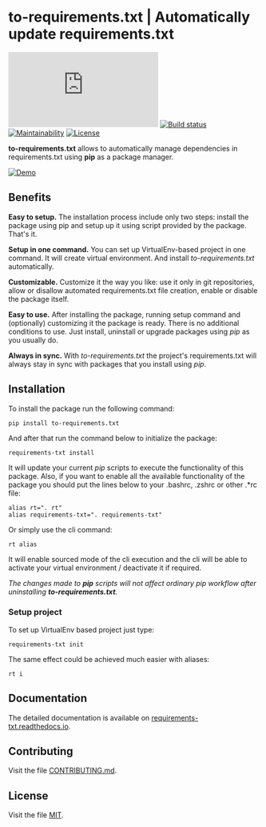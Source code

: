 # to-requirements.txt | Automatically update requirements.txt 

[![PyPI release](https://img.shields.io/pypi/v/to-requirements.txt)](https://pypi.org/project/to-requirements.txt/)
[![Build status](https://github.com/VoIlAlex/requirements-txt/actions/workflows/publish-to-pypi.yml/badge.svg)](https://github.com/VoIlAlex/requirements-txt/actions/workflows/publish-to-pypi.yml/badge.svg)
[![Maintainability](https://img.shields.io/maintenance/yes/2023)](https://img.shields.io/maintenance/yes/2023)
[![License](https://img.shields.io/github/license/VoIlAlex/requirements-txt)](https://github.com/VoIlAlex/requirements-txt/blob/master/LICENSE.md)

[//]: # ([![Downloads]&#40;https://static.pepy.tech/personalized-badge/to-requirements.txt?period=total&units=international_system&left_color=grey&right_color=green&left_text=Downloads&#41;]&#40;https://pepy.tech/project/appdata&#41;)

[//]: # ([![Linux]&#40;https://svgshare.com/i/Zhy.svg&#41;]&#40;https://svgshare.com/i/Zhy.svg&#41;)

[//]: # ([![Windows]&#40;https://svgshare.com/i/ZhY.svg&#41;]&#40;https://svgshare.com/i/ZhY.svg&#41;)

[//]: # ([![macOS]&#40;https://svgshare.com/i/ZjP.svg&#41;]&#40;https://svgshare.com/i/ZjP.svg&#41;)

**to-requirements.txt** allows to automatically manage dependencies in requirements.txt using **pip** as a package manager.


[![Demo](https://media.giphy.com/media/y9dUiCm2SwaU8qR0eD/giphy.gif)](https://media.giphy.com/media/y9dUiCm2SwaU8qR0eD/giphy.gif)


## Benefits

**Easy to setup.**
The installation process include only two steps: install the package using pip
and setup up it using script provided by the package. That's it.

**Setup in one command.**
You can set up VirtualEnv-based project in one command. It will create virtual environment.
And install *to-requirements.txt* automatically.

**Customizable.**
Customize it the way you like: use it only in git repositories, allow or disallow
automated requirements.txt file creation, enable or disable the package itself.

**Easy to use.**
After installing the package, running setup command and (optionally) customizing it
the package is ready. There is no additional conditions to use. Just install,
uninstall or upgrade packages using *pip* as you usually do.

**Always in sync.**
With *to-requirements.txt* the project's requirements.txt will always stay in sync
with packages that you install using *pip*.


## Installation


To install the package run the following command:

```shell
pip install to-requirements.txt
```
    

And after that run the command below to initialize the package:

```shell
requirements-txt install
```

It will update your current *pip* scripts to execute the functionality of
this package. Also, if you want to enable all the available functionality of
the package you should put the lines below to your .bashrc, .zshrc or other 
.*rc file:

```shell
alias rt=". rt"
alias requirements-txt=". requirements-txt"
```

Or simply use the cli command:

```shell
rt alias
```

It will enable sourced mode of the cli execution and the cli will be able 
to activate your virtual environment / deactivate it if required.

*The changes made to **pip** scripts will not affect ordinary *pip* workflow after
uninstalling **to-requirements.txt**.*

### Setup project

To set up VirtualEnv based project just type:
```shell
requirements-txt init
```

The same effect could be achieved much easier with aliases:
```shell
rt i
```

## Documentation

The detailed documentation is available on
[requirements-txt.readthedocs.io](https://requirements-txt.readthedocs.io/en/latest/index.html).

## Contributing

Visit the file [CONTRIBUTING.md](CONTRIBUTING.md).

## License

Visit the file [MIT](LICENSE.md).
